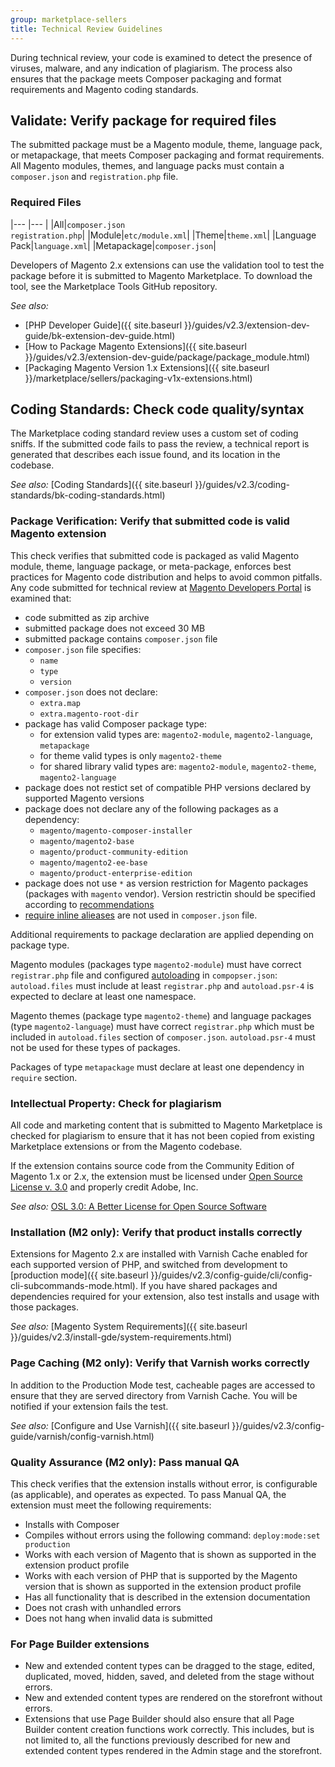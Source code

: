 ```yaml
---
group: marketplace-sellers
title: Technical Review Guidelines
---
```


During technical review, your code is examined to detect the presence of viruses, malware, and any indication of plagiarism. The process also ensures that the package meets Composer packaging and format requirements and Magento coding standards.

## Validate: Verify package for required files

The submitted package must be a Magento module, theme, language pack, or metapackage, that meets Composer packaging and format requirements. All Magento modules, themes, and language packs must contain a `composer.json` and `registration.php` file.

### Required Files

|--- |--- |
|All|`composer.json` <br/>`registration.php`|
|Module|`etc/module.xml`|
|Theme|`theme.xml`|
|Language Pack|`language.xml`|
|Metapackage|`composer.json`|

Developers of Magento 2.x extensions can use the validation tool to test the package before it is submitted to Magento Marketplace. To download the tool, see the Marketplace Tools GitHub repository.

_See also:_

-  [PHP Developer Guide]({{ site.baseurl }}/guides/v2.3/extension-dev-guide/bk-extension-dev-guide.html)
-  [How to Package Magento Extensions]({{ site.baseurl }}/guides/v2.3/extension-dev-guide/package/package_module.html)
-  [Packaging Magento Version 1.x Extensions]({{ site.baseurl }}/marketplace/sellers/packaging-v1x-extensions.html)

## Coding Standards: Check code quality/syntax

The Marketplace coding standard review uses a custom set of coding sniffs. If the submitted code fails to pass the review, a technical report is generated that describes each issue found, and its location in the codebase.

_See also:_ [Coding Standards]({{ site.baseurl }}/guides/v2.3/coding-standards/bk-coding-standards.html)

### Package Verification: Verify that submitted code is valid Magento extension

This check verifies that submitted code is packaged as valid Magento module, theme, language package, or meta-package, enforces best practices for Magento code distribution and helps to avoid common pitfalls. Any code submitted for technical review at [Magento Developers Portal](https://developer.magento.com/) is examined that:

- code submitted as zip archive
- submitted package does not exceed 30 MB
- submitted package contains `composer.json` file
- `composer.json` file specifies:
  - `name`
  - `type`
  - `version`
- `composer.json` does not declare:
  - `extra.map`
  - `extra.magento-root-dir`
- package has valid Composer package type:
  - for extension valid types are: `magento2-module`, `magento2-language`, `metapackage`
  - for theme valid types is only `magento2-theme`
  - for shared library valid types are: `magento2-module`, `magento2-theme`, `magento2-language`
- package does not restict set of compatible PHP versions declared by supported Magento versions
- package does not declare any of the following packages as a dependency:
  - `magento/magento-composer-installer`
  - `magento/magento2-base`
  - `magento/product-community-edition`
  - `magento/magento2-ee-base`
  - `magento/product-enterprise-edition`
- package does not use `*` as version restriction for Magento packages (packages with `magento` vendor). Version restrictin should be specified according to [recommendations](https://devdocs.magento.com/guides/v2.3/extension-dev-guide/versioning/dependencies.html?itm_source=devdocs&itm_medium=quick_search&itm_campaign=federated_search&itm_term=versio#determine-module-dependency)
- [require inline alieases](https://getcomposer.org/doc/articles/aliases.md#require-inline-alias) are not used in `composer.json` file.

Additional requirements to package declaration are applied depending on package type.

Magento modules (packages type `magento2-module`) must have correct `registrar.php` file and configured [autoloading](https://getcomposer.org/doc/04-schema.md#autoload) in `compopser.json`: `autoload.files` must include at least `registrar.php` and `autoload.psr-4` is expected to declare at least one namespace.

Magento themes (package type `magento2-theme`) and language packages (type `magento2-language`) must have correct `registrar.php` which must be included in `autoload.files` section of `composer.json`. `autoload.psr-4` must not be used for these types of packages.

Packages of type `metapackage` must declare at least one dependency in `require` section.

### Intellectual Property: Check for plagiarism

All code and marketing content that is submitted to Magento Marketplace is checked for plagiarism to ensure that it has not been copied from existing Marketplace extensions or from the Magento codebase.

If the extension contains source code from the Community Edition of Magento 1.x or 2.x, the extension must be licensed under [Open Source License v. 3.0][3] and properly credit Adobe, Inc.

_See also:_ [OSL 3.0: A Better License for Open Source Software][4]

### Installation (M2 only): Verify that product installs correctly

Extensions for Magento 2.x are installed with Varnish Cache enabled for each supported version of PHP, and switched from development to [production mode]({{ site.baseurl }}/guides/v2.3/config-guide/cli/config-cli-subcommands-mode.html). If you have shared packages and dependencies required for your extension, also test installs and usage with those packages.

_See also:_ [Magento System Requirements]({{ site.baseurl }}/guides/v2.3/install-gde/system-requirements.html)

### Page Caching (M2 only): Verify that Varnish works correctly

In addition to the Production Mode test, cacheable pages are accessed to ensure that they are served directory from Varnish Cache. You will be notified if your extension fails the test.

_See also:_ [Configure and Use Varnish]({{ site.baseurl }}/guides/v2.3/config-guide/varnish/config-varnish.html)

### Quality Assurance (M2 only): Pass manual QA

This check verifies that the extension installs without error, is configurable (as applicable), and operates as expected. To pass Manual QA, the extension must meet the following requirements:

-  Installs with Composer
-  Compiles without errors using the following command: `deploy:mode:set production`
-  Works with each version of Magento that is shown as supported in the extension product profile
-  Works with each version of PHP that is supported by the Magento version that is shown as supported in the extension product profile
-  Has all functionality that is described in the extension documentation
-  Does not crash with unhandled errors
-  Does not hang when invalid data is submitted

### For Page Builder extensions

-  New and extended content types can be dragged to the stage, edited, duplicated, moved, hidden, saved, and deleted from the stage without errors.
-  New and extended content types are rendered on the storefront without errors.
-  Extensions that use Page Builder should also ensure that all Page Builder content creation functions work correctly. This includes, but is not limited to, all the functions previously described for new and extended content types rendered in the Admin stage and the storefront.

[3]: https://opensource.org/licenses/OSL-3.0
[4]: http://rosenlaw.com/OSL3.0-explained.htm

